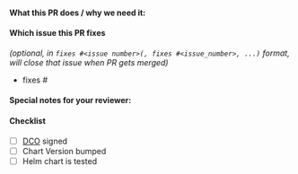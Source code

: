 <!--
Thank you for contributing to fluxcd-community/helm-charts.
Before you submit this PR we'd like to make sure you are aware of our technical requirements and best practices:

* https://github.com/fluxcd-community/helm-charts/blob/main/CONTRIBUTING.md#technical-requirements

Please make sure you test your changes before you push them.
Once pushed, GitHub Actions will run across your changes and do some initial checks and linting.
These checks run very quickly.
Please check the results.
We would like these checks to pass before we even continue reviewing your changes.
-->
#### What this PR does / why we need it:

#### Which issue this PR fixes
*(optional, in `fixes #<issue number>(, fixes #<issue_number>, ...)` format, will close that issue when PR gets merged)*
  - fixes #

#### Special notes for your reviewer:

#### Checklist
<!-- [Place an '[x]' (no spaces) in all applicable fields. Please remove unrelated fields.] -->
- [ ] [DCO](https://github.com/fluxcd-community/helm-charts/blob/main/CONTRIBUTING.md#sign-off-your-work) signed
- [ ] Chart Version bumped
- [ ] Helm chart is tested